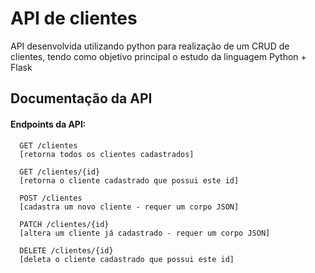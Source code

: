 
# API de clientes

API desenvolvida utilizando python para realização de um CRUD de clientes, tendo como objetivo principal o estudo da linguagem Python + Flask



## Documentação da API

#### Endpoints da API:

```http
  GET /clientes
  [retorna todos os clientes cadastrados]
```
```http
  GET /clientes/{id}
  [retorna o cliente cadastrado que possui este id]
```
```http
  POST /clientes
  [cadastra um novo cliente - requer um corpo JSON]
```
```http
  PATCH /clientes/{id}
  [altera um cliente já cadastrado - requer um corpo JSON]
```
```http
  DELETE /clientes/{id}
  [deleta o cliente cadastrado que possui este id]
```
